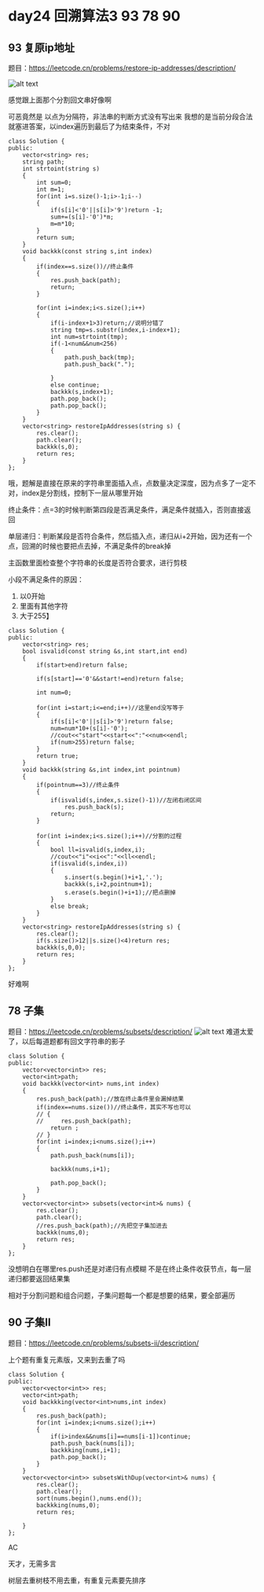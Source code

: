 # day24 回溯算法3 93 78 90

## 93 复原ip地址
题目：https://leetcode.cn/problems/restore-ip-addresses/description/

![alt text](images/image-11.png)

感觉跟上面那个分割回文串好像啊

可恶竟然是 以点为分隔符，非法串的判断方式没有写出来
我想的是当前分段合法就塞进答案，以index遍历到最后了为结束条件，不对
```
class Solution {
public:
    vector<string> res;
    string path;
    int strtoint(string s)
    {
        int sum=0;
        int m=1;
        for(int i=s.size()-1;i>-1;i--)
        {
            if(s[i]<'0'||s[i]>'9')return -1;
            sum+=(s[i]-'0')*m;
            m=m*10;
        }
        return sum;
    }
    void backkk(const string s,int index)
    {
        if(index==s.size())//终止条件
        {
            res.push_back(path);
            return;
        }

        for(int i=index;i<s.size();i++)
        {
            if(i-index+1>3)return;//说明分错了
            string tmp=s.substr(index,i-index+1);
            int num=strtoint(tmp);
            if(-1<num&&num<256)
            {
                path.push_back(tmp);
                path.push_back(".");
               
            }
            else continue;
            backkk(s,index+1);
            path.pop_back();
            path.pop_back();
        }
    }
    vector<string> restoreIpAddresses(string s) {
        res.clear();
        path.clear();
        backkk(s,0);
        return res;
    }
};
```

哦，题解是直接在原来的字符串里面插入点，点数量决定深度，因为点多了一定不对，index是分割线，控制下一层从哪里开始

终止条件：点=3的时候判断第四段是否满足条件，满足条件就插入，否则直接返回

单层递归：判断某段是否符合条件，然后插入点，递归从i+2开始，因为还有一个点，回溯的时候也要把点去掉，不满足条件的break掉

主函数里面检查整个字符串的长度是否符合要求，进行剪枝

小段不满足条件的原因：
1. 以0开始
2. 里面有其他字符
3. 大于255】
```
class Solution {
public:
    vector<string> res;
    bool isvalid(const string &s,int start,int end)
    {
        if(start>end)return false;

        if(s[start]=='0'&&start!=end)return false;

        int num=0;

        for(int i=start;i<=end;i++)//这里end没写等于
        {
            if(s[i]<'0'||s[i]>'9')return false;
            num=num*10+(s[i]-'0');
            //cout<<"start"<<start<<":"<<num<<endl;
            if(num>255)return false;
        }
        return true;
    }
    void backkk(string &s,int index,int pointnum)
    {
        if(pointnum==3)//终止条件
        {
            if(isvalid(s,index,s.size()-1))//左闭右闭区间
                res.push_back(s);
            return;
        }

        for(int i=index;i<s.size();i++)//分割的过程
        {
            bool ll=isvalid(s,index,i);
            //cout<<"i"<<i<<":"<<ll<<endl;
            if(isvalid(s,index,i))
            {
                s.insert(s.begin()+i+1,'.');
                backkk(s,i+2,pointnum+1);
                s.erase(s.begin()+i+1);//把点删掉
            }
            else break;
        }
    }
    vector<string> restoreIpAddresses(string s) {
        res.clear();
        if(s.size()>12||s.size()<4)return res;
        backkk(s,0,0);
        return res;
    }
};
```
好难啊
## 78 子集
题目：https://leetcode.cn/problems/subsets/description/
![alt text](images/image-12.png)
难道太爱了，以后每道题都有回文字符串的影子
```
class Solution {
public:
    vector<vector<int>> res;
    vector<int>path;
    void backkk(vector<int> nums,int index)
    {
        res.push_back(path);//放在终止条件里会漏掉结果
        if(index==nums.size())//终止条件，其实不写也可以
        // {
        //     res.push_back(path);
            return ;
        // }
        for(int i=index;i<nums.size();i++)
        {
            path.push_back(nums[i]);
            
            backkk(nums,i+1);

            path.pop_back();
        }
    }
    vector<vector<int>> subsets(vector<int>& nums) {
        res.clear();
        path.clear();
        //res.push_back(path);//先把空子集加进去
        backkk(nums,0);
        return res;
    }
};
```

没想明白在哪里res.push还是对递归有点模糊
不是在终止条件收获节点，每一层递归都要返回结果集

相对于分割问题和组合问题，子集问题每一个都是想要的结果，要全部遍历
## 90 子集Ⅱ
题目：https://leetcode.cn/problems/subsets-ii/description/

上个题有重复元素版，又来到去重了吗

```
class Solution {
public:
    vector<vector<int>> res;
    vector<int>path;
    void backkking(vector<int>nums,int index)
    {
        res.push_back(path);
        for(int i=index;i<nums.size();i++)
        {
            if(i>index&&nums[i]==nums[i-1])continue;
            path.push_back(nums[i]);
            backkking(nums,i+1);
            path.pop_back();
        }
    }
    vector<vector<int>> subsetsWithDup(vector<int>& nums) {
        res.clear();
        path.clear();
        sort(nums.begin(),nums.end());
        backkking(nums,0);
        return res;

    }
};
```
AC

天才，无需多言

树层去重树枝不用去重，有重复元素要先排序